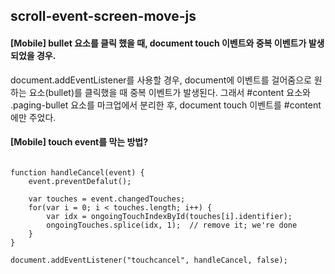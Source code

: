 ## scroll-event-screen-move-js


#### [Mobile] bullet 요소를 클릭 했을 때, document touch 이벤트와 중복 이벤트가 발생 되었을 경우. 
document.addEventListener를 사용할 경우, document에 이벤트를 걸어줌으로 원하는 요소(bullet)를 클릭했을 때 중복 이벤트가 발생된다.
그래서 #content 요소와 .paging-bullet 요소를 마크업에서 분리한 후, document touch 이벤트를 #content 에만 주었다.

#### [Mobile] touch event를 막는 방법?

<pre><code>
function handleCancel(event) {
    event.preventDefalut();

    var touches = event.changedTouches;
    for(var i = 0; i < touches.length; i++) {
        var idx = ongoingTouchIndexById(touches[i].identifier);
        ongoingTouches.splice(idx, 1);  // remove it; we're done
    }
}

document.addEventListener("touchcancel", handleCancel, false);
</code></pre>
